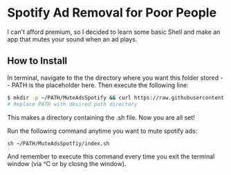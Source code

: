 # Spotify Ad Removal for Poor People

I can't afford premium, so I decided to learn some basic Shell and make an app that mutes your sound when an ad plays. 

## How to Install
In terminal, navigate to the the directory where you want this folder stored -- PATH is the placeholder here. Then execute the following line: 

```bash
$ mkdir -p ~/PATH/MuteAdsSpotify && curl https://raw.githubusercontent.com/andr3wV/MuteAdsSpotify/main/index.sh > ~/PATH/MuteAdsSpotify/index.sh
# Replace PATH with desired path directory
```

This makes a directory containing the .sh file. Now you are all set! 

Run the following command anytime you want to mute spotify ads: 

```bash
sh ~/PATH/MuteAdsSpotfiy/index.sh
```

And remember to execute this command every time you exit the terminal window (via ^C or by closng the window). 
